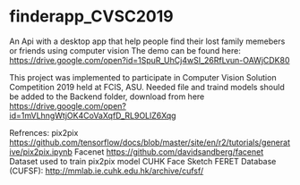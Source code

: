# finderapp_CVSC2019
An Api with a desktop app that help people find their lost family memebers or friends using computer vision 
The demo can be found here: https://drive.google.com/open?id=1SpuR_UhCj4wSI_26RfLvun-OAWjCDK80

This project was implemented to participate in Computer Vision Solution Competition 2019 held at FCIS, ASU.
Needed file and traind models should be added to the Backend folder, download from here https://drive.google.com/open?id=1mVLhngWtjOK4CoVaXqfD_RL9OLlZ6Xqg

Refrences:
pix2pix https://github.com/tensorflow/docs/blob/master/site/en/r2/tutorials/generative/pix2pix.ipynb
Facenet https://github.com/davidsandberg/facenet
Dataset used to train pix2pix model CUHK Face Sketch FERET Database (CUFSF): http://mmlab.ie.cuhk.edu.hk/archive/cufsf/
